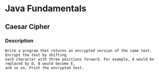 # Java Fundamentals

## Caesar Cipher

### Description
    Write a program that returns an encrypted version of the same text. Encrypt the text by shifting 
    each character with three positions forward. For example, A would be replaced by D, B would become E,
    and so on. Print the encrypted text.
